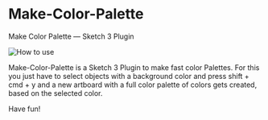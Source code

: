 # Make-Color-Palette
Make Color Palette — Sketch 3 Plugin

![How to use](use.gif)

Make-Color-Palette is a Sketch 3 Plugin to make fast color Palettes.
For this you just have to select objects with a background color and press shift + cmd + y and 
a new artboard with a full color palette of colors gets created, based on the selected color.

Have fun!
